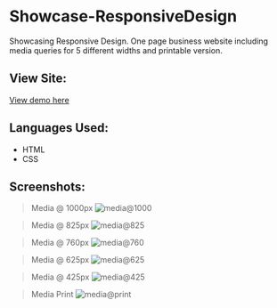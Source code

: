 # Showcase-ResponsiveDesign
Showcasing Responsive Design. One page business website including media queries for 5 different widths and printable version.

## View Site:
[View demo here](https://kelliott14.github.io/Showcase-ResponsiveDesign/)

## Languages Used:
* HTML
* CSS

## Screenshots:
>Media @ 1000px 
![media@1000](/readme/media-1000.jpg)

>Media @ 825px 
![media@825](/readme/media-825.jpg)

>Media @ 760px 
![media@760](/readme/media-760.jpg)

>Media @ 625px 
![media@625](/readme/media-625.jpg)

>Media @ 425px 
![media@425](/readme/media-425.jpg)

>Media Print
![media@print](/readme/media-print.jpg)
